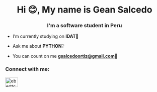 <h1 align="center">Hi 😊, My name is Gean Salcedo</h1>
<h3 align="center">I'm a software student in Peru</h3>

- I’m currently studying on **IDAT**🏫

- Ask me about **PYTHON**❔

- You can count on me **gsalcedoortiz@gmail.com**📧

<h3 align="left">Connect with me:</h3>
<p align="left">
<a href="https://www.linkedin.com/in/gean-salcedo-ortiz-674456272/" target="blank"><img align="center" src="https://raw.githubusercontent.com/rahuldkjain/github-profile-readme-generator/master/src/images/icons/Social/linked-in-alt.svg" alt="eberttc" height="30" width="40" /></a>
</p>
